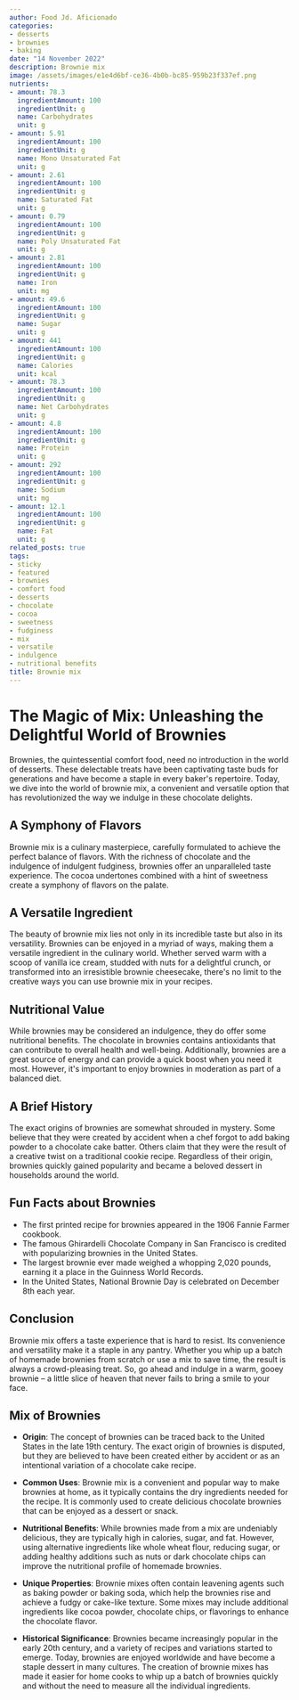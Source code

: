 ```yaml
---
author: Food Jd. Aficionado
categories:
- desserts
- brownies
- baking
date: "14 November 2022"
description: Brownie mix
image: /assets/images/e1e4d6bf-ce36-4b0b-bc85-959b23f337ef.png
nutrients:
- amount: 78.3
  ingredientAmount: 100
  ingredientUnit: g
  name: Carbohydrates
  unit: g
- amount: 5.91
  ingredientAmount: 100
  ingredientUnit: g
  name: Mono Unsaturated Fat
  unit: g
- amount: 2.61
  ingredientAmount: 100
  ingredientUnit: g
  name: Saturated Fat
  unit: g
- amount: 0.79
  ingredientAmount: 100
  ingredientUnit: g
  name: Poly Unsaturated Fat
  unit: g
- amount: 2.81
  ingredientAmount: 100
  ingredientUnit: g
  name: Iron
  unit: mg
- amount: 49.6
  ingredientAmount: 100
  ingredientUnit: g
  name: Sugar
  unit: g
- amount: 441
  ingredientAmount: 100
  ingredientUnit: g
  name: Calories
  unit: kcal
- amount: 78.3
  ingredientAmount: 100
  ingredientUnit: g
  name: Net Carbohydrates
  unit: g
- amount: 4.8
  ingredientAmount: 100
  ingredientUnit: g
  name: Protein
  unit: g
- amount: 292
  ingredientAmount: 100
  ingredientUnit: g
  name: Sodium
  unit: mg
- amount: 12.1
  ingredientAmount: 100
  ingredientUnit: g
  name: Fat
  unit: g
related_posts: true
tags:
- sticky
- featured
- brownies
- comfort food
- desserts
- chocolate
- cocoa
- sweetness
- fudginess
- mix
- versatile
- indulgence
- nutritional benefits
title: Brownie mix
---
```

# The Magic of Mix: Unleashing the Delightful World of Brownies



Brownies, the quintessential comfort food, need no introduction in the world of desserts. These delectable treats have been captivating taste buds for generations and have become a staple in every baker's repertoire. Today, we dive into the world of brownie mix, a convenient and versatile option that has revolutionized the way we indulge in these chocolate delights.

## A Symphony of Flavors

Brownie mix is a culinary masterpiece, carefully formulated to achieve the perfect balance of flavors. With the richness of chocolate and the indulgence of indulgent fudginess, brownies offer an unparalleled taste experience. The cocoa undertones combined with a hint of sweetness create a symphony of flavors on the palate.

## A Versatile Ingredient

The beauty of brownie mix lies not only in its incredible taste but also in its versatility. Brownies can be enjoyed in a myriad of ways, making them a versatile ingredient in the culinary world. Whether served warm with a scoop of vanilla ice cream, studded with nuts for a delightful crunch, or transformed into an irresistible brownie cheesecake, there's no limit to the creative ways you can use brownie mix in your recipes.

## Nutritional Value

While brownies may be considered an indulgence, they do offer some nutritional benefits. The chocolate in brownies contains antioxidants that can contribute to overall health and well-being. Additionally, brownies are a great source of energy and can provide a quick boost when you need it most. However, it's important to enjoy brownies in moderation as part of a balanced diet.

## A Brief History

The exact origins of brownies are somewhat shrouded in mystery. Some believe that they were created by accident when a chef forgot to add baking powder to a chocolate cake batter. Others claim that they were the result of a creative twist on a traditional cookie recipe. Regardless of their origin, brownies quickly gained popularity and became a beloved dessert in households around the world.

## Fun Facts about Brownies

- The first printed recipe for brownies appeared in the 1906 Fannie Farmer cookbook.
- The famous Ghirardelli Chocolate Company in San Francisco is credited with popularizing brownies in the United States.
- The largest brownie ever made weighed a whopping 2,020 pounds, earning it a place in the Guinness World Records.
- In the United States, National Brownie Day is celebrated on December 8th each year.

## Conclusion

Brownie mix offers a taste experience that is hard to resist. Its convenience and versatility make it a staple in any pantry. Whether you whip up a batch of homemade brownies from scratch or use a mix to save time, the result is always a crowd-pleasing treat. So, go ahead and indulge in a warm, gooey brownie – a little slice of heaven that never fails to bring a smile to your face.

## Mix of Brownies

- **Origin**: The concept of brownies can be traced back to the United States in the late 19th century. The exact origin of brownies is disputed, but they are believed to have been created either by accident or as an intentional variation of a chocolate cake recipe.

- **Common Uses**: Brownie mix is a convenient and popular way to make brownies at home, as it typically contains the dry ingredients needed for the recipe. It is commonly used to create delicious chocolate brownies that can be enjoyed as a dessert or snack.

- **Nutritional Benefits**: While brownies made from a mix are undeniably delicious, they are typically high in calories, sugar, and fat. However, using alternative ingredients like whole wheat flour, reducing sugar, or adding healthy additions such as nuts or dark chocolate chips can improve the nutritional profile of homemade brownies.

- **Unique Properties**: Brownie mixes often contain leavening agents such as baking powder or baking soda, which help the brownies rise and achieve a fudgy or cake-like texture. Some mixes may include additional ingredients like cocoa powder, chocolate chips, or flavorings to enhance the chocolate flavor.

- **Historical Significance**: Brownies became increasingly popular in the early 20th century, and a variety of recipes and variations started to emerge. Today, brownies are enjoyed worldwide and have become a staple dessert in many cultures. The creation of brownie mixes has made it easier for home cooks to whip up a batch of brownies quickly and without the need to measure all the individual ingredients.
